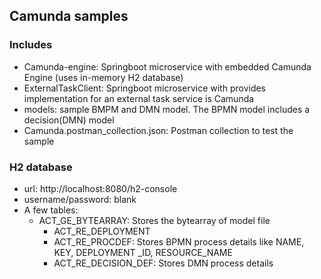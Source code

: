 ## Camunda samples
### Includes
- Camunda-engine: Springboot microservice with embedded Camunda Engine (uses in-memory H2 database)
- ExternalTaskClient: Springboot microservice with provides implementation for an external task service is Camunda
- models: sample BMPM and DMN model. The BPMN model includes a decision(DMN) model
- Camunda.postman_collection.json: Postman collection to test the sample
### H2 database
- url: http://localhost:8080/h2-console
- username/password: blank
- A few tables:
  - ACT_GE_BYTEARRAY: Stores the bytearray of model file
	- ACT_RE_DEPLOYMENT
	- ACT_RE_PROCDEF: Stores BPMN process details like NAME, KEY, DEPLOYMENT _ID, RESOURCE_NAME
	- ACT_RE_DECISION_DEF: Stores DMN process details
